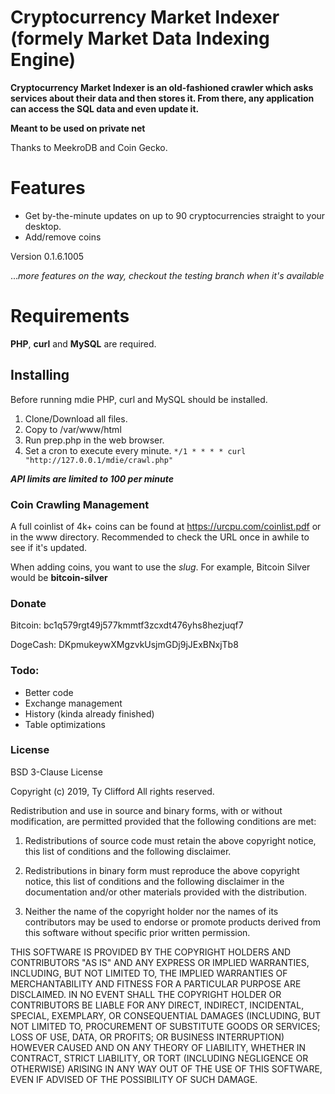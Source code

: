 # Cryptocurrency Market Indexer (formely Market Data Indexing Engine)

**Cryptocurrency Market Indexer is an old-fashioned crawler which asks services about their data and then stores it. From there, any application can access the SQL data and even update it.**

**Meant to be used on private net**

Thanks to MeekroDB and Coin Gecko.

# Features

* Get by-the-minute updates on up to 90 cryptocurrencies straight to your desktop.
* Add/remove coins

Version 0.1.6.1005

..._more features on the way, checkout the testing branch when it's available_

# Requirements

**PHP**, **curl** and **MySQL** are required.

## Installing
Before running mdie PHP, curl and MySQL should be installed.

1. Clone/Download all files. 
2. Copy to /var/www/html
3. Run prep.php in the web browser.
4. Set a cron to execute every minute. `*/1 * * * * curl "http://127.0.0.1/mdie/crawl.php"`

***API limits are limited to 100 per minute***


### Coin Crawling Management

A full coinlist of 4k+ coins can be found at https://urcpu.com/coinlist.pdf or in the www directory. Recommended to check the URL once in awhile to see if it's updated.

When adding coins, you want to use the _slug_. For example, Bitcoin Silver would be **bitcoin-silver**

### Donate

Bitcoin: bc1q579rgt49j577kmmtf3zcxdt476yhs8hezjuqf7

DogeCash: DKpmukeywXMgzvkUsjmGDj9jJExBNxjTb8


### Todo:

* Better code
* Exchange management
* History (kinda already finished)
* Table optimizations


### License

BSD 3-Clause License

Copyright (c) 2019, Ty Clifford
All rights reserved.

Redistribution and use in source and binary forms, with or without
modification, are permitted provided that the following conditions are met:

1. Redistributions of source code must retain the above copyright notice, this
   list of conditions and the following disclaimer.

2. Redistributions in binary form must reproduce the above copyright notice,
   this list of conditions and the following disclaimer in the documentation
   and/or other materials provided with the distribution.

3. Neither the name of the copyright holder nor the names of its
   contributors may be used to endorse or promote products derived from
   this software without specific prior written permission.

THIS SOFTWARE IS PROVIDED BY THE COPYRIGHT HOLDERS AND CONTRIBUTORS "AS IS"
AND ANY EXPRESS OR IMPLIED WARRANTIES, INCLUDING, BUT NOT LIMITED TO, THE
IMPLIED WARRANTIES OF MERCHANTABILITY AND FITNESS FOR A PARTICULAR PURPOSE ARE
DISCLAIMED. IN NO EVENT SHALL THE COPYRIGHT HOLDER OR CONTRIBUTORS BE LIABLE
FOR ANY DIRECT, INDIRECT, INCIDENTAL, SPECIAL, EXEMPLARY, OR CONSEQUENTIAL
DAMAGES (INCLUDING, BUT NOT LIMITED TO, PROCUREMENT OF SUBSTITUTE GOODS OR
SERVICES; LOSS OF USE, DATA, OR PROFITS; OR BUSINESS INTERRUPTION) HOWEVER
CAUSED AND ON ANY THEORY OF LIABILITY, WHETHER IN CONTRACT, STRICT LIABILITY,
OR TORT (INCLUDING NEGLIGENCE OR OTHERWISE) ARISING IN ANY WAY OUT OF THE USE
OF THIS SOFTWARE, EVEN IF ADVISED OF THE POSSIBILITY OF SUCH DAMAGE.